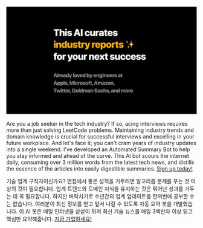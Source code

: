 ![OG Image](/public/og.png)

Are you a job seeker in the tech industry? If so, acing interviews requires more than just solving LeetCode problems. Maintaining industry trends and domain knowledge is crucial for successful interviews and excelling in your future workplace. And let's face it; you can't cram years of industry updates into a single weekend. I've developed an Automated Summary Bot to help you stay informed and ahead of the curve. This AI bot scours the internet daily, consuming over 3 million words from the latest tech news, and distills the essence of the articles into easily digestible summaries. [Sign up today!](https://hn.cho.sh/subscribe)

기술 업계 구직자이신가요? 면접에서 좋은 성적을 거두려면 알고리즘 문제를 푸는 것 이상의 것이 필요합니다. 업계 트렌드와 도메인 지식을 유지하는 것은 뛰어난 성과를 거두는 데 꼭 필요합니다. 하지만 벼락치기로 수년간의 업계 업데이트를 한꺼번에 공부할 수는 없습니다. 여러분이 최신 정보를 얻고 앞서 나갈 수 있도록 자동 요약 봇을 개발했습니다. 이 AI 봇은 매일 인터넷을 샅샅이 뒤져 최신 기술 뉴스를 매일 3백만자 이상 읽고 핵심만 요약해줍니다. [지금 가입하세요!](https://hn.cho.sh/ko/subscribe)
